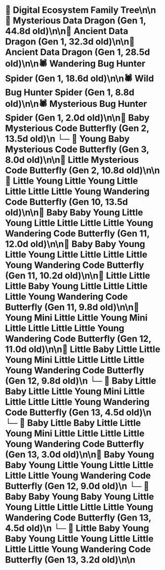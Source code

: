 # 🌳 Digital Ecosystem Family Tree\n\n🐉 Mysterious Data Dragon (Gen 1, 44.8d old)\n\n🐉 Ancient Data Dragon (Gen 1, 32.3d old)\n\n🐉 Ancient Data Dragon (Gen 1, 28.5d old)\n\n🕷️ Wandering Bug Hunter Spider (Gen 1, 18.6d old)\n\n🕷️ Wild Bug Hunter Spider (Gen 1, 8.8d old)\n\n🕷️ Mysterious Bug Hunter Spider (Gen 1, 2.0d old)\n\n🦋 Baby Mysterious Code Butterfly (Gen 2, 13.5d old)\n  └─ 🦋 Young Baby Mysterious Code Butterfly (Gen 3, 8.0d old)\n\n🦋 Little Mysterious Code Butterfly (Gen 2, 10.8d old)\n\n🦋 Little Young Little Young Little Little Little Little Young Wandering Code Butterfly (Gen 10, 13.5d old)\n\n🦋 Baby Baby Young Little Young Little Little Little Little Young Wandering Code Butterfly (Gen 11, 12.0d old)\n\n🦋 Baby Baby Young Little Young Little Little Little Little Young Wandering Code Butterfly (Gen 11, 10.2d old)\n\n🦋 Little Little Little Baby Young Little Little Little Little Young Wandering Code Butterfly (Gen 11, 9.8d old)\n\n🦋 Young Mini Little Little Young Mini Little Little Little Little Young Wandering Code Butterfly (Gen 12, 11.0d old)\n\n🦋 Little Baby Little Little Young Mini Little Little Little Little Young Wandering Code Butterfly (Gen 12, 9.8d old)\n  └─ 🦋 Baby Little Baby Little Little Young Mini Little Little Little Little Young Wandering Code Butterfly (Gen 13, 4.5d old)\n  └─ 🦋 Baby Little Baby Little Little Young Mini Little Little Little Little Young Wandering Code Butterfly (Gen 13, 3.0d old)\n\n🦋 Baby Young Baby Young Little Young Little Little Little Little Young Wandering Code Butterfly (Gen 12, 9.0d old)\n  └─ 🦋 Baby Baby Young Baby Young Little Young Little Little Little Little Young Wandering Code Butterfly (Gen 13, 4.5d old)\n  └─ 🦋 Little Baby Young Baby Young Little Young Little Little Little Little Young Wandering Code Butterfly (Gen 13, 3.2d old)\n\n